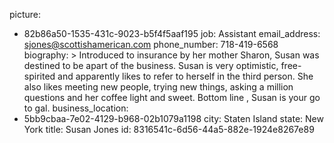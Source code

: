picture:
  - 82b86a50-1535-431c-9023-b5f4f5aaf195
job: Assistant
email_address: sjones@scottishamerican.com
phone_number: 718-419-6568
biography: >
  Introduced to insurance by her mother Sharon, Susan was destined to be apart of the business. Susan
  is very optimistic, free-spirited and apparently likes to refer to herself in the third person. She
  also likes meeting new people, trying new things, asking a million questions and her coffee light
  and sweet. Bottom line , Susan is your go to gal.
business_location:
  - 5bb9cbaa-7e02-4129-b968-02b1079a1198
city: Staten Island
state: New York
title: Susan Jones
id: 8316541c-6d56-44a5-882e-1924e8267e89
